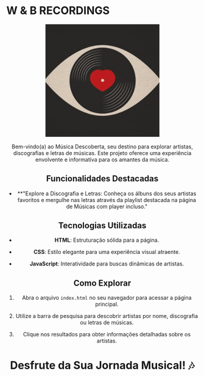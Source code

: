 # W & B RECORDINGS 

<div align="center">
<img src="./assets/img/logo%20(2).gif" width="300px">




Bem-vindo(a) ao Música Descoberta, seu destino para explorar artistas, discografias e letras de músicas. Este projeto oferece uma experiência envolvente e informativa para os amantes da música.

## Funcionalidades Destacadas

 - **"Explore a Discografia e Letras: Conheça os álbuns dos seus artistas favoritos e mergulhe nas letras através da playlist destacada na página de Músicas com player incluso."

## Tecnologias Utilizadas

- **HTML**: Estruturação sólida para a página.

- **CSS**: Estilo elegante para uma experiência visual atraente.

- **JavaScript**: Interatividade para buscas dinâmicas de artistas.

## Como Explorar


1. Abra o arquivo `index.html` no seu navegador para acessar a página principal.

2. Utilize a barra de pesquisa para descobrir artistas por nome, discografia ou letras de músicas.

3. Clique nos resultados para obter informações detalhadas sobre os artistas.

# Desfrute da Sua Jornada Musical! 🎶
